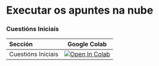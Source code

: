 # Executar os apuntes na nube

### Cuestións Iniciais
| Sección | Google Colab  |                    
| :--  | :--: |
| Cuestións Iniciais  | [![Open In Colab](https://colab.research.google.com/assets/colab-badge.svg)](https://colab.research.google.com/github/xabiercidvidal/USC-MMIII/blob/main/notebooks/tderivadas_introducion.ipynb) |
